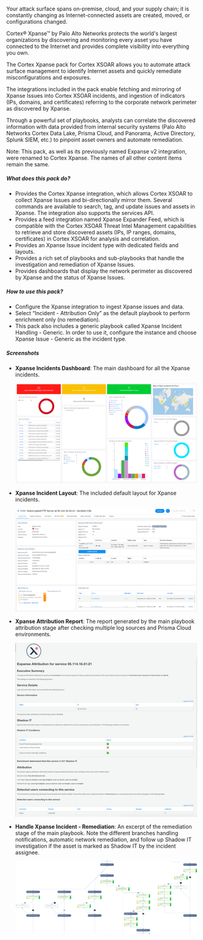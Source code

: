 Your attack surface spans on-premise, cloud, and your supply chain; it is constantly changing as Internet-connected assets are created, moved, or configurations changed.

Cortex® Xpanse™ by Palo Alto Networks protects the world's largest organizations by discovering and monitoring every asset you have connected to the Internet and provides complete visibility into everything you own.

The Cortex Xpanse pack for Cortex XSOAR allows you to automate attack surface management to identify Internet assets and quickly remediate misconfigurations and exposures.
 
The integrations included in the pack enable fetching and mirroring of Xpanse Issues into Cortex XSOAR incidents, and ingestion of indicators (IPs, domains, and certificates) referring to the corporate network perimeter as discovered by Xpanse.

Through a powerful set of playbooks, analysts can correlate the discovered information with data provided from internal security systems (Palo Alto Networks Cortex Data Lake, Prisma Cloud, and Panorama, Active Directory, Splunk SIEM, etc.) to pinpoint asset owners and automate remediation.

Note: This pack, as well as its previously named Expanse v2 integration, were renamed to Cortex Xpanse. The names of all other content items remain the same.


##### What does this pack do?
- Provides the Cortex Xpanse integration, which allows Cortex XSOAR to collect Xpanse Issues and bi-directionally mirror them. Several commands are available to search, tag, and update issues and assets in Xpanse. The integration also supports the services API.
- Provides a feed integration named Xpanse Expander Feed, which is compatible with the Cortex XSOAR Threat Intel Management capabilities to retrieve and store discovered assets (IPs, IP ranges, domains, certificates) in Cortex XSOAR for analysis and correlation.
- Provides an Xpanse Issue incident type with dedicated fields and layouts.
- Provides a rich set of playbooks and sub-playbooks that handle the investigation and remediation of Xpanse Issues.
- Provides dashboards that display the network perimeter as discovered by Xpanse and the status of Xpanse Issues.

##### How to use this pack?
- Configure the Xpanse integration to ingest Xpanse issues and data.
- Select “Incident - Attribution Only” as the default playbook to perform enrichment only (no remediation).
- This pack also includes a generic playbook called Xpanse Incident Handling - Generic. In order to use it, configure the instance and choose Xpanse Issue - Generic as the incident type.

##### Screenshots
- **Xpanse Incidents Dashboard**: The main dashboard for all the Xpanse incidents.

    ![Expanse Incidents Dashboard](https://raw.githubusercontent.com/demisto/content/b8efd3c2e9409b02b9c4b1873ff3e783524c5104/Packs/ExpanseV2/doc_files/Expanse_Incidents_Dashboard.png)

- **Xpanse Incident Layout**: The included default layout for Xpanse incidents.

    ![Expanse Incident Layout](https://raw.githubusercontent.com/demisto/content/b8efd3c2e9409b02b9c4b1873ff3e783524c5104/Packs/ExpanseV2/doc_files/Expanse_Incident_Layout.png)

- **Xpanse Attribution Report**: The report generated by the main playbook attribution stage after checking multiple log sources and Prisma Cloud environments.

    ![Expanse Attribution Report](https://raw.githubusercontent.com/demisto/content/b8efd3c2e9409b02b9c4b1873ff3e783524c5104/Packs/ExpanseV2/doc_files/Expanse_Attribution_Report.png)

- **Handle Xpanse Incident - Remediation**: An excerpt of the remediation stage of the main playbook. Note the different branches handling notifications, automatic network remediation, and follow up Shadow IT investigation if the asset is marked as Shadow IT by the incident assignee.

    ![Handle Expanse Incident Remediation](https://raw.githubusercontent.com/demisto/content/b8efd3c2e9409b02b9c4b1873ff3e783524c5104/Packs/ExpanseV2/doc_files/Handle_Expanse_Incident_Remediation.png)


